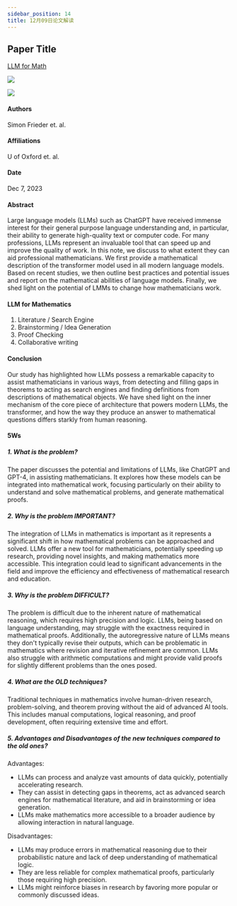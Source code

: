 ```yaml
---
sidebar_position: 14
title: 12月09日论文解读
---
```


## Paper Title
[LLM for Math](https://github.com/weijiang2023/Suanfamama-kb/blob/main/kb/computer.science/LLM.for.Math.2312.04556.pdf)

![](./20231209/fig.1.png)

![](./20231209/fig.2.png)

#### Authors
Simon Frieder et. al.

#### Affiliations
U of Oxford et. al.

#### Date
Dec 7, 2023

#### Abstract
Large language models (LLMs) such as ChatGPT have received immense interest for their general purpose language understanding and, in particular, their ability to generate high-quality text or computer code. For many professions, LLMs represent an invaluable tool that can speed up and improve the quality of work. In this note, we discuss to what extent they can aid professional mathematicians. We first provide a mathematical description of the transformer model used in all modern language models. Based on recent studies, we then outline best practices and potential issues and report on the mathematical abilities of language models. Finally, we shed light on the potential of LMMs to change how mathematicians work.

#### LLM for Mathematics
1. Literature / Search Engine
2. Brainstorming / Idea Generation
3. Proof Checking
4. Collaborative writing

#### Conclusion
Our study has highlighted how LLMs possess a remarkable capacity to assist mathematicians in various ways, from detecting and filling gaps in theorems to acting as search engines and finding definitions from descriptions of mathematical objects. We have shed light on the inner mechanism of the core piece of architecture that powers modern LLMs, the transformer, and how the way they produce an answer to mathematical questions differs starkly from human reasoning.

#### 5Ws
##### 1. What is the problem?
The paper discusses the potential and limitations of LLMs, like ChatGPT and GPT-4, in assisting mathematicians. It explores how these models can be integrated into mathematical work, focusing particularly on their ability to understand and solve mathematical problems, and generate mathematical proofs.

##### 2. Why is the problem IMPORTANT?
The integration of LLMs in mathematics is important as it represents a significant shift in how mathematical problems can be approached and solved. LLMs offer a new tool for mathematicians, potentially speeding up research, providing novel insights, and making mathematics more accessible. This integration could lead to significant advancements in the field and improve the efficiency and effectiveness of mathematical research and education.

##### 3. Why is the problem DIFFICULT?
The problem is difficult due to the inherent nature of mathematical reasoning, which requires high precision and logic. LLMs, being based on language understanding, may struggle with the exactness required in mathematical proofs. Additionally, the autoregressive nature of LLMs means they don't typically revise their outputs, which can be problematic in mathematics where revision and iterative refinement are common. LLMs also struggle with arithmetic computations and might provide valid proofs for slightly different problems than the ones posed.

##### 4. What are the OLD techniques?
Traditional techniques in mathematics involve human-driven research, problem-solving, and theorem proving without the aid of advanced AI tools. This includes manual computations, logical reasoning, and proof development, often requiring extensive time and effort.

##### 5. Advantages and Disadvantages of the new techniques compared to the old ones?

Advantages:
* LLMs can process and analyze vast amounts of data quickly, potentially accelerating research.
* They can assist in detecting gaps in theorems, act as advanced search engines for mathematical literature, and aid in brainstorming or idea generation.
* LLMs make mathematics more accessible to a broader audience by allowing interaction in natural language.

Disadvantages:
* LLMs may produce errors in mathematical reasoning due to their probabilistic nature and lack of deep understanding of mathematical logic.
* They are less reliable for complex mathematical proofs, particularly those requiring high precision.
* LLMs might reinforce biases in research by favoring more popular or commonly discussed ideas.